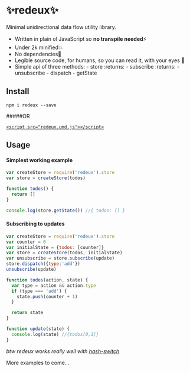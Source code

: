 # ✨redeux✨
Minimal unidirectional data flow utility library.

- Written in plain ol JavaScript so **no transpile needed**⚡️
- Under 2k minified💥
- No dependencies🌟
- Legible source code, for humans, so you can read it, with your eyes 👀
- Simple api of three methods:
      - store :returns:
          - subscribe :returns:
              - unsubscribe
          - dispatch
          - getState

## Install

`npm i redeux --save`

#####OR

[`<script src="redeux.umd.js"></script>`](https://github.com/kristoferjoseph/redeux/blob/master/example.html)

## Usage

#### Simplest working example

```js
var createStore = require('redeux').store
var store = createStore(todos)

function todos() {
  return []
}

console.log(store.getState()) //{ todos: [] }
```

#### Subscribing to updates

```js
var createStore = require('redeux').store
var counter = 0
var initialState = {todos: [counter]}
var store = createStore(todos, initialState)
var unsubscribe = store.subscribe(update)
store.dispatch({type:'add'})
unsubscribe(update)

function todos(action, state) {
  var type = action && action.type
  if (type === 'add') {
    state.push(counter + 1)
  }

  return state
}

function update(state) {
  console.log(state) //{todos[0,1]}
}
```

_btw redeux works really well with [hash-switch](https://github.com/kristoferjoseph/hash-switch)_

More examples to come...

